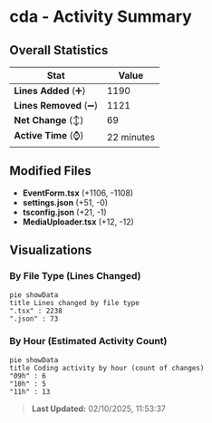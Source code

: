 # cda - Activity Summary 

## Overall Statistics

| Stat                   | Value                                                             |
| ---------------------- | ----------------------------------------------------------------- |
| **Lines Added** (➕)   | 1190                                          |
| **Lines Removed** (➖) | 1121                                        |
| **Net Change** (↕)    | 69                |
| **Active Time** (⌚)   | 22 minutes |


## Modified Files
- **EventForm.tsx** (+1106, -1108)
- **settings.json** (+51, -0)
- **tsconfig.json** (+21, -1)
- **MediaUploader.tsx** (+12, -12)

## Visualizations

### By File Type (Lines Changed)

```mermaid
pie showData
title Lines changed by file type
".tsx" : 2238
".json" : 73
```

### By Hour (Estimated Activity Count)

```mermaid
pie showData
title Coding activity by hour (count of changes)
"09h" : 6
"10h" : 5
"11h" : 13
```


> **Last Updated:** 02/10/2025, 11:53:37